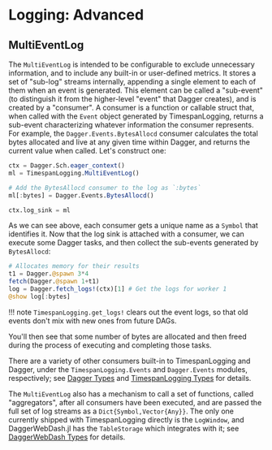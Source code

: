 # Logging: Advanced

## MultiEventLog

The `MultiEventLog` is intended to be configurable to exclude unnecessary
information, and to include any built-in or user-defined metrics. It stores a
set of "sub-log" streams internally, appending a single element to each of them
when an event is generated. This element can be called a "sub-event" (to
distinguish it from the higher-level "event" that Dagger creates), and is
created by a "consumer". A consumer is a function or callable struct that, when
called with the `Event` object generated by TimespanLogging, returns a sub-event
characterizing whatever information the consumer represents. For example, the
`Dagger.Events.BytesAllocd` consumer calculates the total bytes allocated and
live at any given time within Dagger, and returns the current value when
called. Let's construct one:

```julia
ctx = Dagger.Sch.eager_context()
ml = TimespanLogging.MultiEventLog()

# Add the BytesAllocd consumer to the log as `:bytes`
ml[:bytes] = Dagger.Events.BytesAllocd()

ctx.log_sink = ml
```

As we can see above, each consumer gets a unique name as a `Symbol` that
identifies it. Now that the log sink is attached with a consumer, we can
execute some Dagger tasks, and then collect the sub-events generated by
`BytesAllocd`:

```julia
# Allocates memory for their results
t1 = Dagger.@spawn 3*4
fetch(Dagger.@spawn 1+t1)
log = Dagger.fetch_logs!(ctx)[1] # Get the logs for worker 1
@show log[:bytes]
```

!!! note
    `TimespanLogging.get_logs!` clears out the event logs, so that old events
    don't mix with new ones from future DAGs.

You'll then see that some number of bytes are allocated and then freed during
the process of executing and completing those tasks.

There are a variety of other consumers built-in to TimespanLogging and Dagger,
under the `TimespanLogging.Events` and `Dagger.Events` modules, respectively;
see [Dagger Types](@ref) and [TimespanLogging Types](@ref) for details.

The `MultiEventLog` also has a mechanism to call a set of functions, called
"aggregators", after all consumers have been executed, and are passed the full
set of log streams as a `Dict{Symbol,Vector{Any}}`. The only one currently
shipped with TimespanLogging directly is the `LogWindow`, and DaggerWebDash.jl
has the `TableStorage` which integrates with it; see
[DaggerWebDash Types](@ref) for details.
